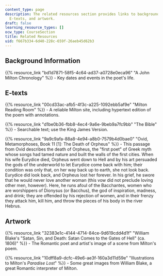```yaml
---
content_type: page
description: The related resources section provides links to background information,
  E-texts, and artwork.
draft: false
learning_resource_types: []
ocw_type: CourseSection
title: Related Resources
uid: f667b334-6d40-228c-659f-26aeb45d62b3
---
```

## Background Information

{{% resource_link "bd1d7871-58f5-4c64-ad37-a0728e0eca96" "A John Milton Chronology" %}} - Key dates and events in the poet's life.

## E-texts

{{% resource_link "00cd33ac-afb5-4f3c-a225-1092ebb5af9e" "Milton Reading Room" %}} - A reliable Milton site, including hypertext edition of the poem with annotations.

{{% resource_link "d1be0b36-fbb8-4ec4-9a6e-9beb9a7fc9bb" "The Bible" %}} - Searchable text; use the King James Version.

{{% resource_link "9a9c9afa-88a8-4e94-a8b0-7579b4d0bae0" "Ovid, Metamorphoses, Book 11 [1]: The Death of Orpheus" %}} - This passage from Ovid describes the death of Orpheus, the "first poet" of Greek myth whose songs had tamed nature and built the walls of the first cities. When his wife Eurydice died, Orpheus went down to Hell and by his art persuaded the gods of the underworld to let Eurydice come back with him; their condition was only that, on her way back up to earth, she not look back. Eurydice did look back, and Orpheus lost her forever. In his grief, he swore that he would never love another woman (this vow did not preclude loving other men, however). Here, he runs afoul of the Bacchantes, women who are worshippers of Dionysus (or Bacchus), the god of inspiration, madness, and drink; they are offended by his rejection of women, and in their frenzy they attack him, kill him, and throw the pieces of his body in the river Hebrus.

## Artwork

{{% resource_link "32383e1c-4144-4714-84ce-9d619cdd4d1f" "William Blake's \"Satan, Sin, and Death: Satan Comes to the Gates of Hell\" (ca. 1806)" %}} - The Romantic poet and artist's image of a scene from Milton's poem.

{{% resource_link "10dff8a9-dcfc-49e6-ae3f-160a3d11d59e" "Illustrations to Milton's *Paradise Lost*" %}} - Some great images from William Blake, a great Romantic interpreter of Milton.